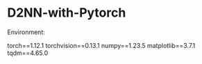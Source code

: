 # D2NN-with-Pytorch

Environment:

torch==1.12.1
torchvision==0.13.1
numpy==1.23.5
matplotlib==3.7.1
tqdm==4.65.0

